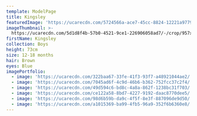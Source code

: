 ```yaml
---
template: ModelPage
title: Kingsley
featuredImage: 'https://ucarecdn.com/5724566a-ace7-45cc-8824-12221a9779ed/'
imageThumbnail: >-
  https://ucarecdn.com/5d1d8f4b-57b0-4521-9ce1-226906058ad7/-/crop/957x1372/709,101/-/preview/
firstName: Kingsley
collection: Boys
height: 73cm
size: 12-18 months
hair: Brown
eyes: Blue
imagePortfolio:
  - image: 'https://ucarecdn.com/322baa67-33fe-41f3-93f7-a48921044ae2/'
  - image: 'https://ucarecdn.com/7045ad6f-4c9d-46b6-b362-752fcc37c2f4/'
  - image: 'https://ucarecdn.com/49d594c6-bd8c-4a8a-862f-1238bc31f703/'
  - image: 'https://ucarecdn.com/ce122a58-8bd7-4227-9192-daac8770dee5/'
  - image: 'https://ucarecdn.com/98d6b59b-da9c-4f5f-8e3f-887096de9d50/'
  - image: 'https://ucarecdn.com/a1015369-ba99-4fb5-96a9-352f6b6360e8/'
---
```


